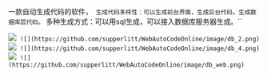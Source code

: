 一款自动生成代码的软件，``
	生成代码多样性：可以生成前台界面，生成后台代码，生成数据库层代码。``
	多种生成方式：可以用sql生成，可以接入数据库服务器生成。``

![](https://github.com/supperlitt/WebAutoCodeOnline/image/db_1.png)``
![](https://github.com/supperlitt/WebAutoCodeOnline/image/db_2.png)``
![](https://github.com/supperlitt/WebAutoCodeOnline/image/db_3.png)``
![](https://github.com/supperlitt/WebAutoCodeOnline/image/db_4.png)``
![](https://github.com/supperlitt/WebAutoCodeOnline/image/db_proj.png)``
![](https://github.com/supperlitt/WebAutoCodeOnline/image/db_web.png)``